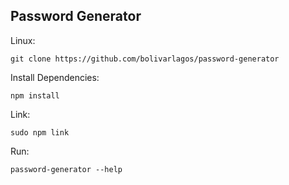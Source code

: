 ## Password Generator

Linux:
```
git clone https://github.com/bolivarlagos/password-generator
```
Install Dependencies:
```
npm install
```
Link:
```
sudo npm link
```
Run:
```
password-generator --help
```